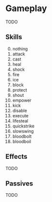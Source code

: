 # Gameplay
TODO

## Skills
<ol start="0">
<li>nothing</li>
<li>attack</li>
<li>cast</li>
<li>heal</li>
<li>shock</li>
<li>fire</li>
<li>ice</li>
<li>block</li>
<li>protect</li>
<li>shout</li>
<li>empower</li>
<li>kick</li>
<li>disable</li>
<li>execute</li>
<li>lifesteal</li>
<li>quickstrike</li>
<li>slowswing</li>
<li>bloodbolt</li>
<li>bloodboil</li>
</ol>

## Effects
TODO

## Passives
TODO
